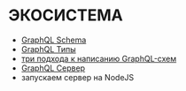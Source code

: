 # ЭКОСИСТЕМА

- [GraphQL Schema](../particles/graphql/schema/README.md)
- [GraphQL Типы](../particles/graphql/types/README.md)
- [три подхода к написанию GraphQL-схем](../particles/graphql/schema-build-ways/README.md)
- [GraphQL Сервер](../particles/graphql/server/README.md)
- запускаем сервер на NodeJS